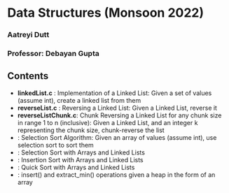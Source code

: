 # Data Structures (Monsoon 2022)
### Aatreyi Dutt
### Professor: Debayan Gupta

## Contents
- **linkedList.c** : Implementation of a Linked List: Given a set of values (assume int), create a linked list from them
- **reverseList.c** : Reversing a Linked List: Given a Linked List, reverse it
- **reverseListChunk.c**: Chunk Reversing a Linked List for any chunk size in range 1 to n (inclusive): Given a Linked List, and an integer k representing the chunk size, chunk-reverse the list
- : Selection Sort Algorithm: Given an array of values (assume int), use selection sort to sort them
- : Selection Sort with Arrays and Linked Lists
- : Insertion Sort with Arrays and Linked Lists
- : Quick Sort with Arrays and Linked Lists
- : insert() and extract_min() operations given a heap in the form of an array
